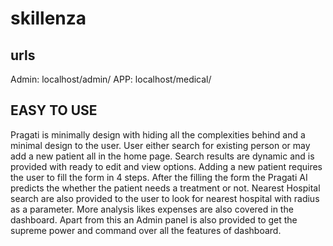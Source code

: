 # skillenza

## urls
Admin: localhost/admin/
APP: localhost/medical/

## EASY TO USE
Pragati is minimally design with hiding all the  complexities behind and a minimal design to the user.
User either search for existing person or may add a new patient all in the home page.
Search results are dynamic and is provided with ready to edit and view options.
Adding a new patient requires the user to fill the form in 4 steps. 
After the filling the form the Pragati AI predicts the whether the patient needs a treatment or not.
Nearest Hospital search are also provided to the user to look for nearest hospital with radius as a parameter.
More analysis likes expenses are also covered in the dashboard.
Apart from this an Admin panel is also provided to get the supreme power and command over all the features of dashboard.

